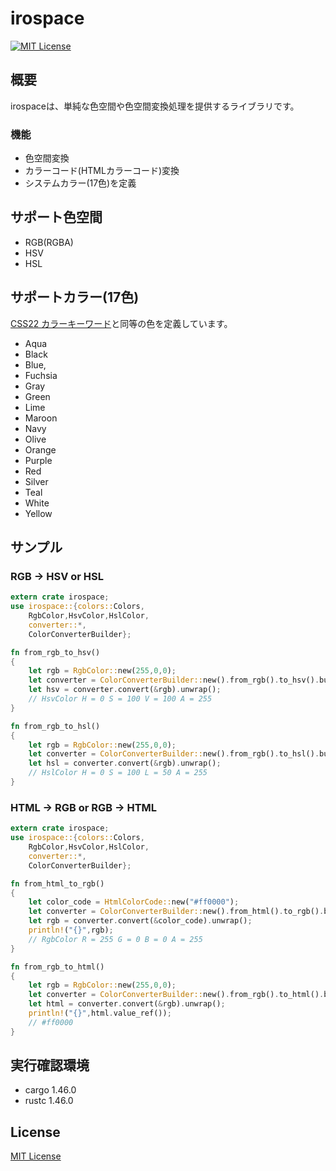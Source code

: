 # irospace

[![MIT License](http://img.shields.io/badge/license-MIT-blue.svg?style=flat)](LICENSE)

## 概要
irospaceは、単純な色空間や色空間変換処理を提供するライブラリです。

### 機能
* 色空間変換  
* カラーコード(HTMLカラーコード)変換
* システムカラー(17色)を定義

## サポート色空間
+ RGB(RGBA)
+ HSV
+ HSL

## サポートカラー(17色)
[CSS22 カラーキーワード](https://www.w3.org/TR/CSS22/syndata.html#color-units)と同等の色を定義しています。
* Aqua
* Black
* Blue,
* Fuchsia
* Gray
* Green
* Lime
* Maroon	
* Navy
* Olive
* Orange	
* Purple	
* Red	
* Silver	
* Teal
* White	
* Yellow

## サンプル
### RGB -> HSV or HSL
```rust
extern crate irospace;
use irospace::{colors::Colors,
    RgbColor,HsvColor,HslColor,
    converter::*,
    ColorConverterBuilder};

fn from_rgb_to_hsv()
{
    let rgb = RgbColor::new(255,0,0);
    let converter = ColorConverterBuilder::new().from_rgb().to_hsv().build();
    let hsv = converter.convert(&rgb).unwrap();
    // HsvColor H = 0 S = 100 V = 100 A = 255
}

fn from_rgb_to_hsl()
{
    let rgb = RgbColor::new(255,0,0);
    let converter = ColorConverterBuilder::new().from_rgb().to_hsl().build();
    let hsl = converter.convert(&rgb).unwrap();
    // HslColor H = 0 S = 100 L = 50 A = 255
}
```

### HTML -> RGB or RGB -> HTML
```rust
extern crate irospace;
use irospace::{colors::Colors,
    RgbColor,HsvColor,HslColor,
    converter::*,
    ColorConverterBuilder};

fn from_html_to_rgb()
{
    let color_code = HtmlColorCode::new("#ff0000");
    let converter = ColorConverterBuilder::new().from_html().to_rgb().build();
    let rgb = converter.convert(&color_code).unwrap();
    println!("{}",rgb);
    // RgbColor R = 255 G = 0 B = 0 A = 255
}

fn from_rgb_to_html()
{
    let rgb = RgbColor::new(255,0,0);
    let converter = ColorConverterBuilder::new().from_rgb().to_html().build();
    let html = converter.convert(&rgb).unwrap();
    println!("{}",html.value_ref());
    // #ff0000
}

```


## 実行確認環境
* cargo 1.46.0 
* rustc 1.46.0

## License
[MIT License](LICENSE)


